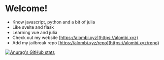 # Welcome!
* Know javascript, python and a bit of julia
* Like svelte and flask
* Learning vue and julia
* Check out my website [https://alombi.xyz](https://alombi.xyz)
* Add my jailbreak repo [https://alombi.xyz/repo](https://alombi.xyz/repo)

[![Anurag's GitHub stats](https://github-readme-stats.vercel.app/api?username=alombi&theme=vue-dark&show_icons=true)](https://github.com/anuraghazra/github-readme-stats)
